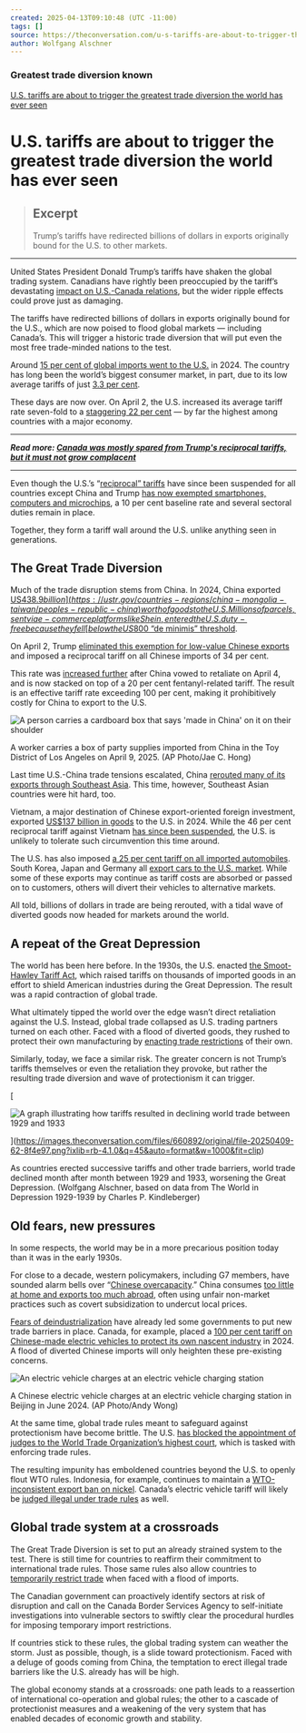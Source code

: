 ```yaml
---
created: 2025-04-13T09:10:48 (UTC -11:00)
tags: []
source: https://theconversation.com/u-s-tariffs-are-about-to-trigger-the-greatest-trade-diversion-the-world-has-ever-seen-254049
author: Wolfgang Alschner
---
```


### Greatest trade diversion known

[U.S. tariffs are about to trigger the greatest trade diversion the world has ever seen](https://theconversation.com/u-s-tariffs-are-about-to-trigger-the-greatest-trade-diversion-the-world-has-ever-seen-254049) 


# U.S. tariffs are about to trigger the greatest trade diversion the world has ever seen

> ## Excerpt
> Trump’s tariffs have redirected billions of dollars in exports originally bound for the U.S. to other markets.

---
United States President Donald Trump’s tariffs have shaken the global trading system. Canadians have rightly been preoccupied by the tariff’s devastating [impact on U.S.-Canada relations](https://theconversation.com/how-donald-trumps-trade-war-against-canada-reveals-tensions-inherent-in-friendship-252260), but the wider ripple effects could prove just as damaging.

The tariffs have redirected billions of dollars in exports originally bound for the U.S., which are now poised to flood global markets — including Canada’s. This will trigger a historic trade diversion that will put even the most free trade-minded nations to the test.

Around [15 per cent of global imports went to the U.S.](https://ustr.gov/countries-regions) in 2024. The country has long been the world’s biggest consumer market, in part, due to its low average tariffs of just [3.3 per cent](https://www.wto.org/english/res_e/statis_e/daily_update_e/tariff_profiles/US_e.pdf).

These days are now over. On April 2, the U.S. increased its average tariff rate seven-fold to a [staggering 22 per cent](https://www.reuters.com/markets/us/us-tariff-rate-rockets-22-highest-since-1910-fitch-economist-says-2025-04-02/) — by far the highest among countries with a major economy.

___

_**Read more: [Canada was mostly spared from Trump's reciprocal tariffs, but it must not grow complacent](https://theconversation.com/canada-was-mostly-spared-from-trumps-reciprocal-tariffs-but-it-must-not-grow-complacent-253813)**_

___

Even though the U.S.’s “[reciprocal” tariffs](https://www.whitehouse.gov/presidential-actions/2025/04/regulating-imports-with-a-reciprocal-tariff-to-rectify-trade-practices-that-contribute-to-large-and-persistent-annual-united-states-goods-trade-deficits/) have since been suspended for all countries except China and Trump [has now exempted smartphones, computers and microchips](https://www.usatoday.com/story/news/politics/2025/04/12/trump-exempts-smartphones-computers-chips-tariffs/83059049007/), a 10 per cent baseline rate and several sectoral duties remain in place.

Together, they form a tariff wall around the U.S. unlike anything seen in generations.

## The Great Trade Diversion

Much of the trade disruption stems from China. In 2024, China exported [US$438.9 billion](https://ustr.gov/countries-regions/china-mongolia-taiwan/peoples-republic-china) worth of goods to the U.S. Millions of parcels, sent via e-commerce platforms like Shein, entered the U.S. duty-free because they fell [below the US$800 “de minimis” threshold](https://financialpost.com/technology/donald-trump-kills-china-tariff-free-shipping).

On April 2, Trump [eliminated this exemption for low-value Chinese exports](https://www.whitehouse.gov/presidential-actions/2025/04/further-amendment-to-duties-addressing-the-synthetic-opioid-supply-chain-in-the-peoples-republic-of-china-as-applied-to-low-value-imports/) and imposed a reciprocal tariff on all Chinese imports of 34 per cent.

This rate was [increased further](https://www.cbc.ca/news/world/china-trade-war-u-s-1.7505559) after China vowed to retaliate on April 4, and is now stacked on top of a 20 per cent fentanyl-related tariff. The result is an effective tariff rate exceeding 100 per cent, making it prohibitively costly for China to export to the U.S.

![A person carries a cardboard box that says 'made in China' on it on their shoulder](https://images.theconversation.com/files/661165/original/file-20250410-56-kb1zem.jpg?ixlib=rb-4.1.0&q=45&auto=format&w=754&fit=clip)

A worker carries a box of party supplies imported from China in the Toy District of Los Angeles on April 9, 2025. (AP Photo/Jae C. Hong)

Last time U.S.-China trade tensions escalated, China [rerouted many of its exports through Southeast Asia](https://dcid.sanford.duke.edu/news/costs-circumventing-tariffs). This time, however, Southeast Asian countries were hit hard, too.

Vietnam, a major destination of Chinese export-oriented foreign investment, exported [US$137 billion in goods](https://apps.bea.gov/international/factsheet/factsheet.html#653) to the U.S. in 2024. While the 46 per cent reciprocal tariff against Vietnam [has since been suspended](https://www.cnn.com/2025/04/09/business/reciprocal-tariff-pause-trump/index.html), the U.S. is unlikely to tolerate such circumvention this time around.

The U.S. has also imposed [a 25 per cent tariff on all imported automobiles](https://www.whitehouse.gov/presidential-actions/2025/03/adjusting-imports-of-automobiles-and-autombile-parts-into-the-united-states). South Korea, Japan and Germany all [export cars to the U.S. market](https://www.worldstopexports.com/us-imported-cars-by-supplier-countries/). While some of these exports may continue as tariff costs are absorbed or passed on to customers, others will divert their vehicles to alternative markets.

All told, billions of dollars in trade are being rerouted, with a tidal wave of diverted goods now headed for markets around the world.

## A repeat of the Great Depression

The world has been here before. In the 1930s, the U.S. enacted [the Smoot-Hawley Tariff Act](https://www.senate.gov/artandhistory/history/minute/Senate_Passes_Smoot_Hawley_Tariff.htm), which raised tariffs on thousands of imported goods in an effort to shield American industries during the Great Depression. The result was a rapid contraction of global trade.

What ultimately tipped the world over the edge wasn’t direct retaliation against the U.S. Instead, global trade collapsed as U.S. trading partners turned on each other. Faced with a flood of diverted goods, they rushed to protect their own manufacturing by [enacting trade restrictions](https://www.wto.org/english/res_e/booksp_e/special_study_3_e.pdf) of their own.

Similarly, today, we face a similar risk. The greater concern is not Trump’s tariffs themselves or even the retaliation they provoke, but rather the resulting trade diversion and wave of protectionism it can trigger.

[

![A graph illustrating how tariffs resulted in declining world trade between 1929 and 1933](https://images.theconversation.com/files/660892/original/file-20250409-62-8f4e97.png?ixlib=rb-4.1.0&q=45&auto=format&w=754&fit=clip)

](https://images.theconversation.com/files/660892/original/file-20250409-62-8f4e97.png?ixlib=rb-4.1.0&q=45&auto=format&w=1000&fit=clip)

As countries erected successive tariffs and other trade barriers, world trade declined month after month between 1929 and 1933, worsening the Great Depression. (Wolfgang Alschner, based on data from The World in Depression 1929-1939 by Charles P. Kindleberger)

## Old fears, new pressures

In some respects, the world may be in a more precarious position today than it was in the early 1930s.

For close to a decade, western policymakers, including G7 members, have sounded alarm bells over “[Chinese overcapacity](https://www.pm.gc.ca/en/news/statements/2024/06/14/g7-leaders-statem).” China consumes [too little at home and exports too much abroad](https://carnegieendowment.org/china-financial-markets/2024/02/can-trade-intervention-lead-to-freer-trade), often using unfair non-market practices such as covert subsidization to undercut local prices.

[Fears of deindustrialization](https://www.noahpinion.blog/p/why-is-china-producing-so-many-export) have already led some governments to put new trade barriers in place. Canada, for example, placed a [100 per cent tariff on Chinese-made electric vehicles to protect its own nascent industry](https://www.canada.ca/en/department-finance/news/2024/08/canada-implementing-measures-to-protect-canadian-workers-and-key-economic-sectors-from-unfair-chinese-trade-practices.html) in 2024. A flood of diverted Chinese imports will only heighten these pre-existing concerns.

![An electric vehicle charges at an electric vehicle charging station](https://images.theconversation.com/files/661176/original/file-20250410-68-9pltij.jpg?ixlib=rb-4.1.0&q=45&auto=format&w=754&fit=clip)

A Chinese electric vehicle charges at an electric vehicle charging station in Beijing in June 2024. (AP Photo/Andy Wong)

At the same time, global trade rules meant to safeguard against protectionism have become brittle. The U.S. [has blocked the appointment of judges to the World Trade Organization’s highest court](https://www.csis.org/programs/economics-program-and-scholl-chair-international-business/world-trade-organization), which is tasked with enforcing trade rules.

The resulting impunity has emboldened countries beyond the U.S. to openly flout WTO rules. Indonesia, for example, continues to maintain a [WTO-inconsistent export ban on nickel](https://ec.europa.eu/commission/presscorner/detail/en/ip_22_7314). Canada’s electric vehicle tariff will likely be [judged illegal under trade rules](https://www.theglobeandmail.com/business/commentary/article-why-is-canada-eyeing-the-nuclear-option-for-tariffs-on-chinese/) as well.

## Global trade system at a crossroads

The Great Trade Diversion is set to put an already strained system to the test. There is still time for countries to reaffirm their commitment to international trade rules. Those same rules also allow countries to [temporarily restrict trade](https://www.theglobeandmail.com/business/commentary/article-why-is-canada-eyeing-the-nuclear-option-for-tariffs-on-chinese/) when faced with a flood of imports.

The Canadian government can proactively identify sectors at risk of disruption and call on the Canada Border Services Agency to self-initiate investigations into vulnerable sectors to swiftly clear the procedural hurdles for imposing temporary import restrictions.

If countries stick to these rules, the global trading system can weather the storm. Just as possible, though, is a slide toward protectionism. Faced with a deluge of goods coming from China, the temptation to erect illegal trade barriers like the U.S. already has will be high.

The global economy stands at a crossroads: one path leads to a reassertion of international co-operation and global rules; the other to a cascade of protectionist measures and a weakening of the very system that has enabled decades of economic growth and stability.
